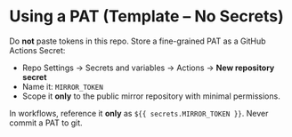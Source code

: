 # Using a PAT (Template – No Secrets)
Do **not** paste tokens in this repo. Store a fine-grained PAT as a GitHub Actions Secret:
- Repo Settings → Secrets and variables → Actions → **New repository secret**
- Name it: `MIRROR_TOKEN`
- Scope it **only** to the public mirror repository with minimal permissions.

In workflows, reference it **only** as `${{ secrets.MIRROR_TOKEN }}`. Never commit a PAT to git.

